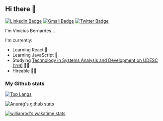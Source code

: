 ## Hi there 👋

[![Linkedin Badge](https://img.shields.io/badge/-LinkedIn-blue?style=flat-square&logo=Linkedin&logoColor=white)](https://www.linkedin.com/in/vinicius-bernardes-santos/)
[![Gmail Badge](https://img.shields.io/badge/-vinicius.bernardesds@gmail.com-d14836?style=flat&logo=Gmail&logoColor=white)](mailto:vinicius.bernardesds@gmail.com)
[![Twitter Badge](https://img.shields.io/twitter/url?label=Twitter&style=social&url=https%3A%2F%2Ftwitter.com%2FViniciusbern7)](https://twitter.com/Viniciusbern7)

I'm Vinícius Bernardes...

I'm currently:
- Learning React 🎨
- Learning JavaScript 💛
- Studying [Technology in Systems Analysis and Development on UDESC (2/6)](https://www.udesc.br/cct/tads) 👨‍🎓
- Hireable 👨‍💼

### My Github stats

[![Top Langs](https://github-readme-stats.vercel.app/api/top-langs/?username=viniciusbe&layout=compact&theme=shades-of-purple)](https://github.com/anuraghazra/github-readme-stats)

[![Anurag's github stats](https://github-readme-stats.vercel.app/api?username=viniciusbe&show_icons=true&theme=shades-of-purple)](https://github.com/anuraghazra/github-readme-stats)

[![willianrod's wakatime stats](https://github-readme-stats.vercel.app/api/wakatime?username=viniciusbe)](https://github.com/anuraghazra/github-readme-stats)



